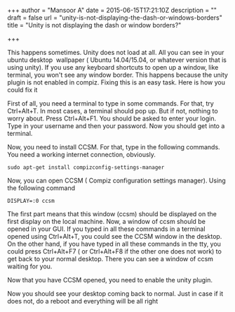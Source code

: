 +++
author = "Mansoor A"
date = 2015-06-15T17:21:10Z
description = ""
draft = false
url = "unity-is-not-displaying-the-dash-or-windows-borders"
title = "Unity is not displaying the dash or window borders?"

+++


This happens sometimes. Unity does not load at all. All you can see in your ubuntu desktop  wallpaper ( Ubuntu 14.04/15.04, or whatever version that is using unity). If you use any keyboard shortcuts to open up a window, like terminal, you won't see any window border. This happens because the unity plugin is not enabled in compiz. Fixing this is an easy task. Here is how you could fix it

First of all, you need a terminal to type in some commands. For that, try Ctrl+Alt+T. In most cases, a terminal should pop up. But if not, nothing to worry about. Press Ctrl+Alt+F1. You should be asked to enter your login. Type in your username and then your password. Now you should get into a terminal.

Now, you need to install CCSM. For that, type in the following commands. You need a working internet connection, obviously.

```
sudo apt-get install compizconfig-settings-manager
```

Now, you can open CCSM ( Compiz configuration settings manager). Using the following command

```
DISPLAY=:0 ccsm
```

The first part means that this window (ccsm) should be displayed on the first display on the local machine. Now, a window of ccsm should be opened in your GUI. If you typed in all these commands in a terminal opened using Ctrl+Alt+T, you could see the CCSM window in the desktop. On the other hand, if you have typed in all these commands in the tty, you could press Ctrl+Alt+F7 ( or Ctrl+Alt+F8 if the other one does not work) to get back to your normal desktop. There you can see a window of ccsm waiting for you.

Now that you have CCSM opened, you need to enable the unity plugin.

Now you should see your desktop coming back to normal. Just in case if it does not, do a reboot and everything will be all right

